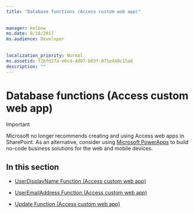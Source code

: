 ```yaml
---
title: "Database functions (Access custom web app)"
  
  
manager: kelbow
ms.date: 8/18/2017
ms.audience: Developer
 
  
localization_priority: Normal
ms.assetid: f2bfd27a-e6cd-4d07-b03f-071ed40c15a6
description: ""
---
```


# Database functions (Access custom web app)

> [!IMPORTANT]
> Microsoft no longer recommends creating and using Access web apps in SharePoint. As an alternative, consider using [Microsoft PowerApps](https://powerapps.microsoft.com/en-us/) to build no-code business solutions for the web and mobile devices. 
  
## In this section

- [UserDisplayName Function (Access custom web app)](userdisplayname-function-access-custom-web-app.md)
    
- [UserEmailAddress Function (Access custom web app)](useremailaddress-function-access-custom-web-app.md)
    
- [Update Function (Access custom web app)](update-function-access-custom-web-app.md)
    

